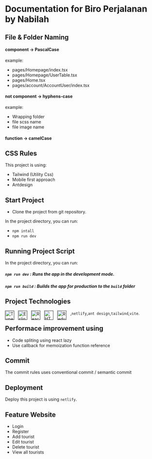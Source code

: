 # Documentation for Biro Perjalanan by Nabilah

## File & Folder Naming

#### component -> PascalCase

example:

- pages/Homepage/index.tsx
- pages/Homepage/UserTable.tsx
- pages/Home.tsx
- pages/account/AccountUser/index.tsx

#### not component -> hyphens-case

example:

- Wrapping folder
- file scss name
- file image name

#### function -> camelCase

## CSS Rules
This project  is using: 
- Tailwind (Utility Css)
- Mobile first approach
- Antdesign

## Start Project
- Clone the project from git repository.

In the project directory, you can run:

- `npm intall`
- `npm run dev`

## Running Project Script
In the project directory, you can run:

##### `npm run dev` : Runs the app in the development mode.
##### `npm run build` : Builds the app for production to the `build` folder


## Project Technologies
[<img align="left" alt="Typescript" width="30px" src="https://cdn.jsdelivr.net/gh/devicons/devicon/icons/typescript/typescript-original.svg" style="padding-right:10px;" />]()[<img align="left" alt="Eslint" width="30px" src="https://cdn.jsdelivr.net/gh/devicons/devicon/icons/eslint/eslint-original.svg" style="padding-right:10px;" />]()[<img align="left" alt="React" width="30px" src="https://cdn.jsdelivr.net/gh/devicons/devicon/icons/react/react-original.svg" style="padding-right:10px;" />]()[<img align="left" alt="HTML5" width="30px" src="https://cdn.jsdelivr.net/gh/devicons/devicon/icons/html5/html5-original.svg" style="padding-right:10px;" />]()[<img align="left" alt="Redux" width="30px" src="https://cdn.jsdelivr.net/gh/devicons/devicon/icons/redux/redux-original.svg" style="padding-right:10px;" />](),`netlify`,`ant design`,`tailwind`,`vite`.

## Performace improvement using
- Code spliting using react lazy
- Use callback for memoization function reference

## Commit
The commit rules uses conventional commit / semantic commit

## Deployment
Deploy this project is using `netlify`. 

## Feature Website
- Login
- Register
- Add tourist
- Edit tourist
- Delete tourist
- View all tourists



